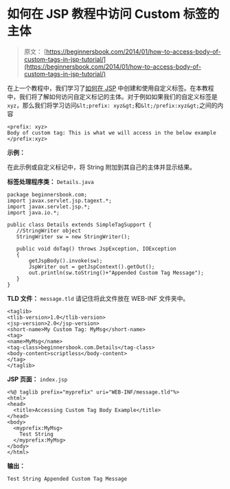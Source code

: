 # 如何在 JSP 教程中访问 Custom 标签的主体

> 原文： [https://beginnersbook.com/2014/01/how-to-access-body-of-custom-tags-in-jsp-tutorial/](https://beginnersbook.com/2014/01/how-to-access-body-of-custom-tags-in-jsp-tutorial/)

在上一个教程中，我们学习了[如何在 JSP](https://beginnersbook.com/2014/01/jsp-custom-tags-with-example-jsp-tutorial/) 中创建和使用自定义标签。在本教程中，我们将了解如何访问自定义标记的主体。对于例如如果我们的自定义标签是`xyz`，那么我们将学习访问`&lt;prefix: xyz&gt;`和`&lt;/prefix:xyz&gt;`之间的内容

```
<prefix: xyz>
Body of custom tag: This is what we will access in the below example
</prefix:xyz>
```

**示例：**

在此示例或自定义标记中，将 String 附加到其自己的主体并显示结果。

**标签处理程序类：** `Details.java`

```
package beginnersbook.com;
import javax.servlet.jsp.tagext.*;
import javax.servlet.jsp.*;
import java.io.*;

public class Details extends SimpleTagSupport {
   //StringWriter object
   StringWriter sw = new StringWriter();

   public void doTag() throws JspException, IOException
   {
       getJspBody().invoke(sw);
       JspWriter out = getJspContext().getOut();
       out.println(sw.toString()+"Appended Custom Tag Message");
   }
}
```

**TLD 文件：** `message.tld`
请记住将此文件放在 WEB-INF 文件夹中。

```
<taglib>
<tlib-version>1.0</tlib-version>
<jsp-version>2.0</jsp-version>
<short-name>My Custom Tag: MyMsg</short-name>
<tag>
<name>MyMsg</name>
<tag-class>beginnersbook.com.Details</tag-class>
<body-content>scriptless</body-content>
</tag>
</taglib>
```

**JSP 页面：** `index.jsp`

```
<%@ taglib prefix="myprefix" uri="WEB-INF/message.tld"%>
<html>
<head>
  <title>Accessing Custom Tag Body Example</title>
</head>
<body>
  <myprefix:MyMsg>
    Test String
  </myprefix:MyMsg>
</body>
</html>
```

**输出：**

```
Test String Appended Custom Tag Message
```